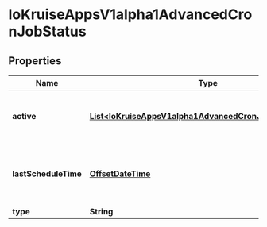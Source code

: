 
# IoKruiseAppsV1alpha1AdvancedCronJobStatus

## Properties
Name | Type | Description | Notes
------------ | ------------- | ------------- | -------------
**active** | [**List&lt;IoKruiseAppsV1alpha1AdvancedCronJobStatusActive&gt;**](IoKruiseAppsV1alpha1AdvancedCronJobStatusActive.md) | A list of pointers to currently running jobs. |  [optional]
**lastScheduleTime** | [**OffsetDateTime**](OffsetDateTime.md) | Information when was the last time the job was successfully scheduled. |  [optional]
**type** | **String** |  |  [optional]




